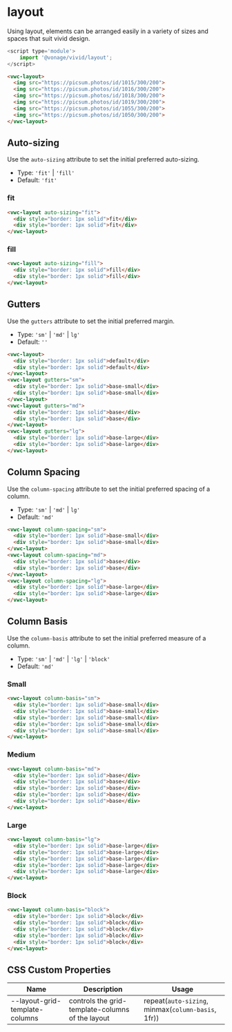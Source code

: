 # layout

Using layout, elements can be arranged easily in a variety of sizes and spaces that suit vivid design.

```js
<script type='module'>
    import '@vonage/vivid/layout';
</script>
```

```html preview
<vwc-layout>
  <img src="https://picsum.photos/id/1015/300/200">
  <img src="https://picsum.photos/id/1016/300/200">
  <img src="https://picsum.photos/id/1018/300/200">
  <img src="https://picsum.photos/id/1019/300/200">
  <img src="https://picsum.photos/id/1055/300/200">
  <img src="https://picsum.photos/id/1050/300/200">
</vwc-layout>
```

## Auto-sizing

Use the `auto-sizing` attribute to set the initial preferred auto-sizing.

- Type: `'fit'` | `'fill'`
- Default: `'fit'`

### fit

```html preview
<vwc-layout auto-sizing="fit">
  <div style="border: 1px solid">fit</div>
  <div style="border: 1px solid">fit</div>
</vwc-layout>
```

### fill

```html preview
<vwc-layout auto-sizing="fill">
  <div style="border: 1px solid">fill</div>
  <div style="border: 1px solid">fill</div>
</vwc-layout>
```

## Gutters

Use the `gutters` attribute to set the initial preferred margin.

- Type: `'sm'` | `'md'` | `lg'`
- Default: `''`

```html preview
<vwc-layout>
  <div style="border: 1px solid">default</div>
  <div style="border: 1px solid">default</div>
</vwc-layout>
<vwc-layout gutters="sm">
  <div style="border: 1px solid">base-small</div>
  <div style="border: 1px solid">base-small</div>
</vwc-layout>
<vwc-layout gutters="md">
  <div style="border: 1px solid">base</div>
  <div style="border: 1px solid">base</div>
</vwc-layout>
<vwc-layout gutters="lg">
  <div style="border: 1px solid">base-large</div>
  <div style="border: 1px solid">base-large</div>
</vwc-layout>
```

## Column Spacing

Use the `column-spacing` attribute to set the initial preferred spacing of a column.

- Type: `'sm'` | `'md'` | `lg'`
- Default: `'md'`

```html preview
<vwc-layout column-spacing="sm">
  <div style="border: 1px solid">base-small</div>
  <div style="border: 1px solid">base-small</div>
</vwc-layout>
<vwc-layout column-spacing="md">
  <div style="border: 1px solid">base</div>
  <div style="border: 1px solid">base</div>
</vwc-layout>
<vwc-layout column-spacing="lg">
  <div style="border: 1px solid">base-large</div>
  <div style="border: 1px solid">base-large</div>
</vwc-layout>
```

## Column Basis

Use the `column-basis` attribute to set the initial preferred measure of a column.

- Type: `'sm'` | `'md'` | `'lg'` | `'block'`
- Default: `'md'`

### Small

```html preview
<vwc-layout column-basis="sm">
  <div style="border: 1px solid">base-small</div>
  <div style="border: 1px solid">base-small</div>
  <div style="border: 1px solid">base-small</div>
  <div style="border: 1px solid">base-small</div>
  <div style="border: 1px solid">base-small</div>
</vwc-layout>
```

### Medium

```html preview
<vwc-layout column-basis="md">
  <div style="border: 1px solid">base</div>
  <div style="border: 1px solid">base</div>
  <div style="border: 1px solid">base</div>
  <div style="border: 1px solid">base</div>
  <div style="border: 1px solid">base</div>
</vwc-layout>
```

### Large

```html preview
<vwc-layout column-basis="lg">
  <div style="border: 1px solid">base-large</div>
  <div style="border: 1px solid">base-large</div>
  <div style="border: 1px solid">base-large</div>
  <div style="border: 1px solid">base-large</div>
  <div style="border: 1px solid">base-large</div>
</vwc-layout>
```

### Block

```html preview
<vwc-layout column-basis="block">
  <div style="border: 1px solid">block</div>
  <div style="border: 1px solid">block</div>
  <div style="border: 1px solid">block</div>
  <div style="border: 1px solid">block</div>
  <div style="border: 1px solid">block</div>
</vwc-layout>
```

## CSS Custom Properties

| Name                         | Description                                      | Usage                                              |
| ---------------------------- | ------------------------------------------------ | -------------------------------------------------- |
| --layout-grid-template-columns | controls the grid-template-columns of the layout | repeat(`auto-sizing`, minmax(`column-basis`, 1fr)) |
